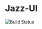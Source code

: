 # Jazz-UI 

[![Build Status](https://travis-ci.com/SE-REM/Jazz-UI.svg?token=7JpshgpLAbP2d4DQnJxR)](https://travis-ci.com/SE-REM/Jazz-UI)
